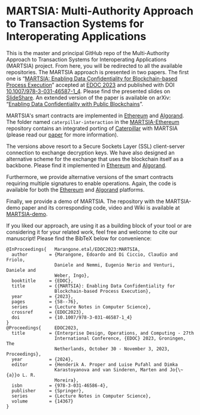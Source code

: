 # MARTSIA: Multi-Authority Approach to Transaction Systems for Interoperating Applications

This is the master and principal GitHub repo of the Multi-Authority Approach to Transaction Systems for Interoperating 
Applications (MARTSIA) project. From here, you will be redirected to all the available repositories.
The MARTSIA approach is presented in two papers. The first one is 
“[MARTSIA: Enabling Data Confidentiality for Blockchain-based Process 
Execution](https://arxiv.org/abs/2303.17977)” accepted at 
[EDOC 2023](https://www.rug.nl/research/bernoulli/conf/?lang=en) and published with DOI [10.1007/978-3-031-46587-1_4](https://doi.org/10.1007/978-3-031-46587-1_4). 
Please find the presented slides on [SlideShare](https://www.slideshare.net/EdoardoMarangone/martsia-enabling-data-confidentiality-for-blockchainbased-process-execution).
An extended version of the paper is available on arXiv: 
“[Enabling Data Confidentiality with Public Blockchains](https://arxiv.org/abs/2308.03791)”.

MARTSIA's smart contracts are implemented in
[Ethereum](https://github.com/apwbs/MARTSIA-Ethereum)
and
[Algorand](https://github.com/apwbs/MARTSIA-Algorand).
The folder named `caterpillar-interaction` in the
[MARTSIA-Ethereum](https://github.com/apwbs/MARTSIA-Ethereum) repository 
contains an integrated porting of
[Caterpillar](https://github.com/orlenyslp/Caterpillar)
with MARTSIA (please read our [paper](https://arxiv.org/abs/2303.17977) for more information).

The versions above resort to a
Secure Sockets Layer (SSL) client-server connection
to exchange decryption keys.
We have also designed an alternative scheme for the exchange
that uses the blockchain itself as a backbone.
Please find it implemented in
[Ethereum](https://github.com/apwbs/MARTSIA-Ethereum-KoB)
and [Algorand](https://github.com/apwbs/MARTSIA-Algorand-KoB).

Furthermore, we provide alternative versions of the smart contracts
requiring multiple signatures to enable operations.
Again, the code is available for both the
[Ethereum](https://github.com/apwbs/MARTSIA-Ethereum-CSC) and
[Algorand](https://github.com/apwbs/MARTSIA-Algorand-CSC) platforms.

Finally, we provide a demo of MARTSIA. The repository with the MARTSIA-demo paper and its corresponding code, video and Wiki is available at
[MARTSIA-demo](https://github.com/apwbs/MARTSIA-demo).

If you liked our approach, are using it as a building block of your tool or are considering it for your related work,
feel free and welcome to cite our manuscript!
Please find the BibTeX below for convenience:
```
@InProceedings{   Marangone.etal/EDOC2023:MARTSIA,
  author        = {Marangone, Edoardo and Di Ciccio, Claudio and Friolo,
                  Daniele and Nemmi, Eugenio Nerio and Venturi, Daniele and
                  Weber, Ingo},
  booktitle     = {EDOC},
  title         = {{MARTSIA}: Enabling Data Confidentiality for
                  Blockchain-based Process Execution},
  year          = {2023},
  pages         = {58--76},
  series        = {Lecture Notes in Computer Science},
  crossref      = {EDOC2023},
  doi           = {10.1007/978-3-031-46587-1_4}
}
@Proceedings{     EDOC2023,
  title         = {Enterprise Design, Operations, and Computing - 27th
                  International Conference, {EDOC} 2023, Groningen, The
                  Netherlands, October 30 - November 3, 2023, Proceedings},
  year          = {2024},
  editor        = {Henderik A. Proper and Luise Pufahl and Dimka
                  Karastoyanova and van Sinderen, Marten and Jo{\~{a}}o L. R.
                  Moreira},
  isbn          = {978-3-031-46586-4},
  publisher     = {Springer},
  series        = {Lecture Notes in Computer Science},
  volume        = {14367}
}
```
